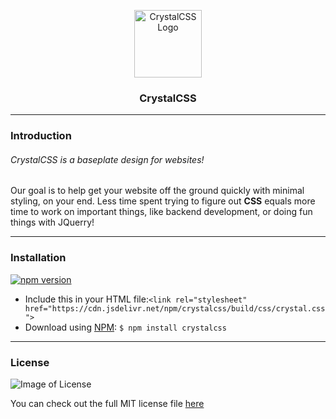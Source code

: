 <p align="center">
  <img src="https://raw.githack.com/crystalcss/crystalcss/master/.github/crystalcss-tiny.jpg" width="108" height="108" alt="CrystalCSS Logo">
</p>

<h3 align="center">
  CrystalCSS
</h3>

---
### Introduction
###### CrystalCSS is a baseplate design for websites!

Our goal is to help get your website off the ground quickly with minimal styling, on your end. Less time spent trying to figure out **CSS** equals more time to work on important things, like backend development, or doing fun things with JQuerry!

---
### Installation
[![npm version](https://badge.fury.io/js/crystalcss.svg)](https://badge.fury.io/js/crystalcss)
* Include this in your HTML file:`<link rel="stylesheet" href="https://cdn.jsdelivr.net/npm/crystalcss/build/css/crystal.css">`
* Download using [NPM](https://www.npmjs.com/): `$ npm install crystalcss`

---
### License

![Image of License](https://raw.githack.com/crystalcss/crystalcss/master/.github/license.png)

You can check out the full MIT license file [here](https://github.com/crystalcss/crystalcss/blob/master/LICENSE)
